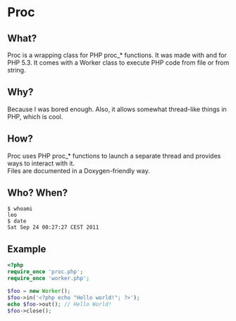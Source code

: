 Proc
====

What?
-----
Proc is a wrapping class for PHP proc\_\* functions. It was made with
and for PHP 5.3. It comes with a Worker class to execute PHP code from
file or from string.


Why?
----
Because I was bored enough. Also, it allows somewhat thread-like things
in PHP, which is cool.


How?
---
Proc uses PHP proc\_\* functions to launch a separate thread and provides
ways to interact with it.  
Files are documented in a Doxygen-friendly way.


Who? When?
---------
    $ whoami
    leo
    $ date
	Sat Sep 24 00:27:27 CEST 2011

Example
-------
```php
<?php
require_once 'proc.php';
require_once 'worker.php';

$foo = new Worker();
$foo->in('<?php echo "Hello world!"; ?>');
echo $foo->out(); // Hello World!
$foo->close();
```
